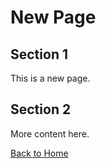 # New Page

## Section 1
This is a new page.

## Section 2
More content here.

[Back to Home](index.html)
